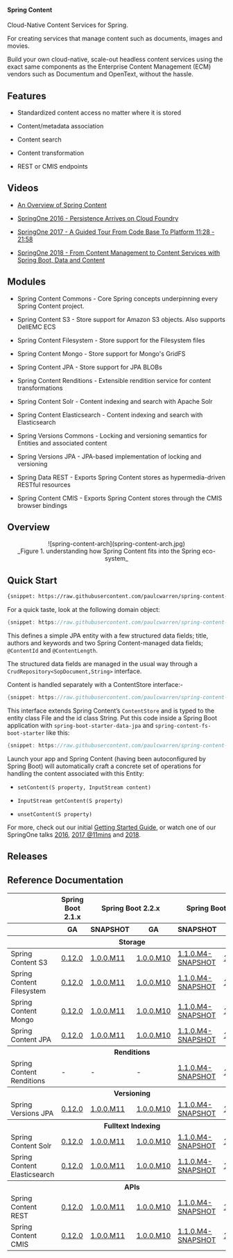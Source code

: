 #### Spring Content

Cloud-Native Content Services for Spring.

For creating services that manage content such as documents, images and movies.  

Build your own cloud-native, scale-out headless content services using the exact same components as the Enterprise Content Management (ECM) vendors such as Documentum and OpenText, without the hassle.   

## Features

- Standardized content access no matter where it is stored  

- Content/metadata association   

- Content search

- Content transformation

- REST or CMIS endpoints

## Videos

- [An Overview of Spring Content](https://www.youtube.com/watch?v=pbDaONWWT3s)

- [SpringOne 2016 - Persistence Arrives on Cloud Foundry](https://www.youtube.com/watch?v=VisP5ebZoWw)

- [SpringOne 2017 - A Guided Tour From Code Base To Platform 11:28 - 21:58](https://www.youtube.com/watch?v=YtNvHTwHhRY&t=0s&list=PLAdzTan_eSPQ2uPeB0bByiIUMLVAhrPHL&index=93)

- [SpringOne 2018 - From Content Management to Content Services with Spring Boot, Data and Content](https://www.youtube.com/watch?v=qyIMHWR40eA)

## Modules

- Spring Content Commons - Core Spring concepts underpinning every Spring Content project.

- Spring Content S3 - Store support for Amazon S3 objects.  Also supports DellEMC ECS

- Spring Content Filesystem - Store support for the Filesystem files

- Spring Content Mongo - Store support for Mongo's GridFS

- Spring Content JPA - Store support for JPA BLOBs

- Spring Content Renditions - Extensible rendition service for content transformations

- Spring Content Solr - Content indexing and search with Apache Solr

- Spring Content Elasticsearch  - Content indexing and search with Elasticsearch

- Spring Versions Commons - Locking and versioning semantics for Entities and associated content

- Spring Versions JPA - JPA-based implementation of locking and versioning

- Spring Data REST - Exports Spring Content stores as hypermedia-driven RESTful resources

- Spring Content CMIS - Exports Spring Content stores through the CMIS browser bindings

## Overview

<center>![spring-content-arch](spring-content-arch.jpg)</center>
<center>_Figure 1. understanding how Spring Content fits into the Spring eco-system_</center>

## Quick Start

```xml
{snippet: https://raw.githubusercontent.com/paulcwarren/spring-content-gettingstarted/master/spring-content-fs/complete/pom.xml 38-42}
```

For a quick taste, look at the following domain object:

```java
{snippet: https://raw.githubusercontent.com/paulcwarren/spring-content-gettingstarted/master/spring-content-fs/complete/src/main/java/gettingstarted/File.java 17-33}
```

This defines a simple JPA entity with a few structured data fields; title, authors and keywords and two Spring Content-managed data fields; `@ContentId` and `@ContentLength`.

The structured data fields are managed in the usual way through a `CrudRepository<SopDocument,String>` interface.  

Content is handled separately with a ContentStore interface:-

```java
{snippet: https://raw.githubusercontent.com/paulcwarren/spring-content-gettingstarted/master/spring-content-fs/complete/src/main/java/gettingstarted/FileContentStore.java 5-6}
```

This interface extends Spring Content’s `ContentStore` and is typed to the entity class File and the id class String.  Put this code inside a Spring Boot application with `spring-boot-starter-data-jpa` and `spring-content-fs-boot-starter` like this:

```java
{snippet: https://raw.githubusercontent.com/paulcwarren/spring-content-gettingstarted/master/spring-content-fs/complete/src/main/java/gettingstarted/SpringContentApplication.java 6-12}
```

Launch your app and Spring Content (having been autoconfigured by Spring Boot) will automatically craft a concrete set of operations for handling the content associated with this Entity:

- `setContent(S property, InputStream content)`

- `InputStream getContent(S property)`

- `unsetContent(S property)`

For more, check out our initial [Getting Started Guide](spring-content-fs-docs.md), or watch one of our SpringOne talks [2016](https://bit.ly/springone-vid), [2017 @11mins](https://www.youtube.com/watch?v=YtNvHTwHhRY) and [2018](https://www.youtube.com/watch?v=qyIMHWR40eA&t=52s).

## Releases




## Reference Documentation

<table width=100%>
    <thead>
        <tr>
            <th></th>
            <th style="text-align:center">Spring Boot 2.1.x</th>
            <th colspan=2 style="text-align:center">Spring Boot 2.2.x</th>
            <th colspan=2 style="text-align:center">Spring Boot 2.3.x</th>
        </tr>
        <tr>
            <th>
            <th>GA</th>
            <th>SNAPSHOT</th>
            <th>GA</th>
            <th>SNAPSHOT
            <th>GA</th>
        </tr>
        <tr>
            <th colspan=6>Storage</th>
        </tr>
    </thead>
    <tbody>
        <tr>
            <td>Spring Content S3</td>
            <td><a href="refs/release/0.12.0/s3-index.html">0.12.0</a></td>
            <td><a href="refs/snapshot/1.0.x/s3-index.html">1.0.0.M11</a></td>
            <td><a href="refs/release/1.0.0.M11/s3-index.html">1.0.0.M10</a></td>
            <td><a href="refs/snapshot/1.1.x/s3-index.html">1.1.0.M4-SNAPSHOT</a></td>
            <td><a href="refs/release/1.1.0.M3/s3-index.html">1.1.0.M3</a></td>
        </tr>
        <tr>
            <td>Spring Content Filesystem</td>
            <td><a href="refs/release/0.12.0/fs-index.html">0.12.0</a></td>
            <td><a href="refs/snapshot/1.0.x/fs-index.html">1.0.0.M11</a></td>
            <td><a href="refs/release/1.0.0.M10/fs-index.html">1.0.0.M10</a></td>
            <td><a href="refs/snapshot/1.1.x/fs-index.html">1.1.0.M4-SNAPSHOT</a></td>
            <td><a href="refs/release/1.1.0.M3/fs-index.html">1.1.0.M3</a></td>
        </tr>
        <tr>
            <td>Spring Content Mongo</td>
            <td><a href="refs/release/0.12.0/mongo-index.html">0.12.0</a></td>
            <td><a href="refs/snapshot/1.0.x/mongo-index.html">1.0.0.M11</a></td>
            <td><a href="refs/release/1.0.0.M10/mongo-index.html">1.0.0.M10</a></td>
            <td><a href="refs/snapshot/1.1.x/mongo-index.html">1.1.0.M4-SNAPSHOT</a></td>
            <td><a href="refs/release/1.1.0.M3/mongo-index.html">1.1.0.M3</a></td>
        </tr>
        <tr>
            <td>Spring Content JPA</td>
            <td><a href="refs/release/0.12.0/jpa-index.html">0.12.0</a></td>
            <td><a href="refs/snapshot/1.0.x/jpa-index.html">1.0.0.M11</a></td>
            <td><a href="refs/release/1.0.0.M10/jpa-index.html">1.0.0.M10</a></td>
            <td><a href="refs/snapshot/1.1.x/jpa-index.html">1.1.0.M4-SNAPSHOT</a></td>
            <td><a href="refs/release/1.1.0.M3/jpa-index.html">1.1.0.M3</a></td>
        </tr>
        <tr>
            <th colspan=7>Renditions</th>
        </tr>
        <tr>
            <td>Spring Content Renditions</td>
            <td>-</td>
            <td>-</td>
            <td>-</td>
            <td><a href="refs/snapshot/1.1.x/renditions-index.html">1.1.0.M4-SNAPSHOT</a></td>
            <td><a href="refs/release/1.1.0.M3/renditions-index.html">1.1.0.M3</a></td>
        </tr>
        <tr>
            <th colspan=7>Versioning</th>
        </tr>
        <tr>
            <td>Spring Versions JPA</td>
            <td><a href="refs/release/0.12.0/jpaversion-index.html">0.12.0</a></td>
            <td><a href="refs/snapshot/1.0.x/jpaversions-index.html">1.0.0.M11</a></td>
            <td><a href="refs/release/1.0.0.M10/jpaversions-index.html">1.0.0.M10</a></td>
            <td><a href="refs/snapshot/1.1.x/jpaversions-index.html">1.1.0.M4-SNAPSHOT</a></td>
            <td><a href="refs/release/1.1.0.M3/jpaversions-index.html">1.1.0.M3</a></td>
        </tr>
        <tr>
            <th colspan=7>Fulltext Indexing</th>
        </tr>
        <tr>
            <td>Spring Content Solr</td>
            <td><a href="refs/release/0.12.0/solr-index.html">0.12.0</a></td>
            <td><a href="refs/snapshot/1.0.x/solr-index.html">1.0.0.M11</a></td>
            <td><a href="refs/release/1.0.0.M10/solr-index.html">1.0.0.M10</a></td>
            <td><a href="refs/snapshot/1.1.x/solr-index.html">1.1.0.M4-SNAPSHOT</a></td>
            <td><a href="refs/release/1.1.0.M3/solr-index.html">1.1.0.M3</a></td>
        </tr>
        <tr>
            <td>Spring Content Elasticsearch</td>
            <td><a href="refs/release/0.12.0/elasticsearch-index.html">0.12.0</a></td>
            <td><a href="refs/snapshot/1.0.x/elasticsearch-index.html">1.0.0.M11</a></td>
            <td><a href="refs/release/1.0.0.M10/elasticsearch-index.html">1.0.0.M10</a></td>
            <td><a href="refs/snapshot/1.1.x/elasticsearch-index.html">1.1.0.M4-SNAPSHOT</a></td>
            <td><a href="refs/release/1.1.0.M3/elasticsearch-index.html">1.1.0.M3</a></td>
        </tr>
        <tr>
            <th colspan=7>APIs</th>
        </tr>
        <tr>
            <td>Spring Content REST</td>
            <td><a href="refs/release/0.12.0/rest-index.html">0.12.0</a></td>
            <td><a href="refs/snapshot/1.0.x/rest-index.html">1.0.0.M11</a></td>
            <td><a href="refs/release/1.0.0.M10/rest-index.html">1.0.0.M10</a></td>
            <td><a href="refs/snapshot/1.1.x/rest-index.html">1.1.0.M4-SNAPSHOT</a></td>
            <td><a href="refs/release/1.1.0.M3/rest-index.html">1.1.0.M3</a></td>
        </tr>
        <tr>
            <td>Spring Content CMIS</td>
            <td><a href="refs/release/0.12.0/cmis-index.html">0.12.0</a></td>
            <td><a href="refs/snapshot/1.0.x/cmis-index.html">1.0.0.M11</a></td>
            <td><a href="refs/release/1.0.0.M10/cmis-index.html">1.0.0.M10</a></td>
            <td><a href="refs/snapshot/1.1.x/cmis-index.html">1.1.0.M4-SNAPSHOT</a></td>
            <td><a href="refs/release/1.1.0.M3/cmis-index.html">1.1.0.M3</a></td>
        </tr>
    </tbody>
</table>
